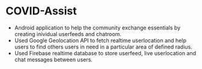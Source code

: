 # COVID-Assist
- Android application to help the community exchange essentials by creating inividual userfeeds and chatroom.
- Used Google Geolocation API to fetch realtime userlocation and help users to find others users in need in a particular area of defined radius.
- Used Firebase realtime database to store userfeed, live userlocation and chat messages between users.
